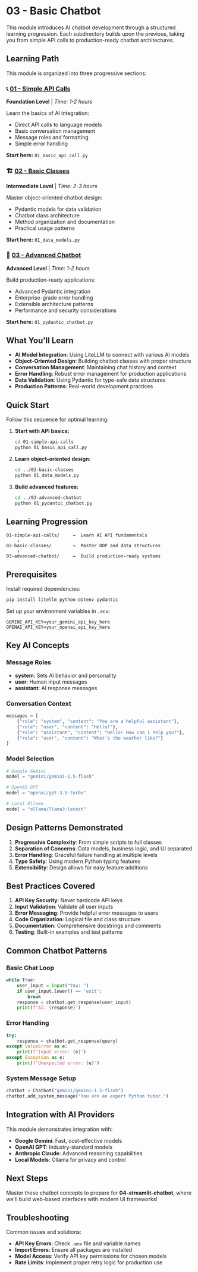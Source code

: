 # 03 - Basic Chatbot

This module introduces AI chatbot development through a structured learning progression. Each subdirectory builds upon the previous, taking you from simple API calls to production-ready chatbot architectures.

## Learning Path

This module is organized into three progressive sections:

### 📞 [01 - Simple API Calls](./01-simple-api-calls/)
**Foundation Level** | *Time: 1-2 hours*

Learn the basics of AI integration:
- Direct API calls to language models
- Basic conversation management
- Message roles and formatting
- Simple error handling

**Start here:** `01_basic_api_call.py`

### 🏗️ [02 - Basic Classes](./02-basic-classes/)
**Intermediate Level** | *Time: 2-3 hours*

Master object-oriented chatbot design:
- Pydantic models for data validation
- Chatbot class architecture
- Method organization and documentation
- Practical usage patterns

**Start here:** `01_data_models.py`

### 🚀 [03 - Advanced Chatbot](./03-advanced-chatbot/)
**Advanced Level** | *Time: 1-2 hours*

Build production-ready applications:
- Advanced Pydantic integration
- Enterprise-grade error handling
- Extensible architecture patterns
- Performance and security considerations

**Start here:** `01_pydantic_chatbot.py`

## What You'll Learn

- **AI Model Integration**: Using LiteLLM to connect with various AI models
- **Object-Oriented Design**: Building chatbot classes with proper structure
- **Conversation Management**: Maintaining chat history and context
- **Error Handling**: Robust error management for production applications
- **Data Validation**: Using Pydantic for type-safe data structures
- **Production Patterns**: Real-world development practices

## Quick Start

Follow this sequence for optimal learning:

1. **Start with API basics:**
   ```bash
   cd 01-simple-api-calls
   python 01_basic_api_call.py
   ```

2. **Learn object-oriented design:**
   ```bash
   cd ../02-basic-classes
   python 01_data_models.py
   ```

3. **Build advanced features:**
   ```bash
   cd ../03-advanced-chatbot
   python 01_pydantic_chatbot.py
   ```

## Learning Progression

```
01-simple-api-calls/     →  Learn AI API fundamentals
    ↓
02-basic-classes/        →  Master OOP and data structures
    ↓
03-advanced-chatbot/     →  Build production-ready systems
```

## Prerequisites

Install required dependencies:

```bash
pip install litellm python-dotenv pydantic
```

Set up your environment variables in `.env`:
```
GEMINI_API_KEY=your_gemini_api_key_here
OPENAI_API_KEY=your_openai_api_key_here
```

## Key AI Concepts

### Message Roles
- **system**: Sets AI behavior and personality
- **user**: Human input messages
- **assistant**: AI response messages

### Conversation Context
```python
messages = [
    {"role": "system", "content": "You are a helpful assistant"},
    {"role": "user", "content": "Hello!"},
    {"role": "assistant", "content": "Hello! How can I help you?"},
    {"role": "user", "content": "What's the weather like?"}
]
```

### Model Selection
```python
# Google Gemini
model = "gemini/gemini-1.5-flash"

# OpenAI GPT
model = "openai/gpt-3.5-turbo" 

# Local Ollama
model = "ollama/llama3:latest"
```

## Design Patterns Demonstrated

1. **Progressive Complexity**: From simple scripts to full classes
2. **Separation of Concerns**: Data models, business logic, and UI separated
3. **Error Handling**: Graceful failure handling at multiple levels
4. **Type Safety**: Using modern Python typing features
5. **Extensibility**: Design allows for easy feature additions

## Best Practices Covered

1. **API Key Security**: Never hardcode API keys
2. **Input Validation**: Validate all user inputs
3. **Error Messaging**: Provide helpful error messages to users
4. **Code Organization**: Logical file and class structure
5. **Documentation**: Comprehensive docstrings and comments
6. **Testing**: Built-in examples and test patterns

## Common Chatbot Patterns

### Basic Chat Loop
```python
while True:
    user_input = input("You: ")
    if user_input.lower() == 'exit':
        break
    response = chatbot.get_response(user_input)
    print(f"AI: {response}")
```

### Error Handling
```python
try:
    response = chatbot.get_response(query)
except ValueError as e:
    print(f"Input error: {e}")
except Exception as e:
    print(f"Unexpected error: {e}")
```

### System Message Setup
```python
chatbot = Chatbot("gemini/gemini-1.5-flash")
chatbot.add_system_message("You are an expert Python tutor.")
```

## Integration with AI Providers

This module demonstrates integration with:
- **Google Gemini**: Fast, cost-effective models
- **OpenAI GPT**: Industry-standard models
- **Anthropic Claude**: Advanced reasoning capabilities
- **Local Models**: Ollama for privacy and control

## Next Steps

Master these chatbot concepts to prepare for **04-streamlit-chatbot**, where we'll build web-based interfaces with modern UI frameworks!

## Troubleshooting

Common issues and solutions:
- **API Key Errors**: Check `.env` file and variable names
- **Import Errors**: Ensure all packages are installed
- **Model Access**: Verify API key permissions for chosen models
- **Rate Limits**: Implement proper retry logic for production use